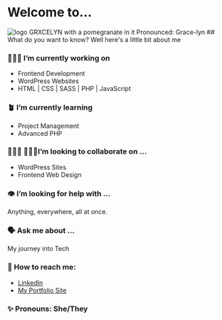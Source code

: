 # Welcome to...
<img src="https://github.com/Grxcelynx/Grxcelynx/blob/main/READMEmain.gif" alt="logo GRXCELYN with a pomegranate in it">
Pronounced: Grace-lyn
## What do you want to know? Well here's a little bit about me

### 👩🏻‍💻 I’m currently working on 
* Frontend Development
* WordPress Websites
* HTML | CSS | SASS | PHP | JavaScript 

### 🪴 I’m currently learning 
* Project Management
* Advanced PHP 

### 🙇🏻‍♀️ 🙇🏻‍♂️I’m looking to collaborate on ...
* WordPress Sites
* Frontend Web Design

### 👁️ I’m looking for help with ...
  Anything, everywhere, all at once. 

### 🗣️ Ask me about ...
  My journey into Tech

### 📲 How to reach me: 
* <a name="linkedin" href="https://www.linkedin.com/in/grace-birnam-74a761163/">LinkedIn</a>
* <a name="site" href="https://grxcelyn.com/">My Portfolio Site</a>

### ✨ Pronouns: She/They


<!--
**Grxcelynx/Grxcelynx** is a :sparkles: _special_ :sparkles: repository because its `README.md` (this file) appears on your GitHub profile.

Here are some ideas to get you started:

- :telescope: I’m currently working on ...
- :seedling: I’m currently learning ...
- :dancers: I’m looking to collaborate on ...
- :thinking_face: I’m looking for help with ...
- :speech_balloon: Ask me about ...
- :mailbox: How to reach me: ...
- :smile: Pronouns: ...
- :zap: Fun fact: ...
-->
